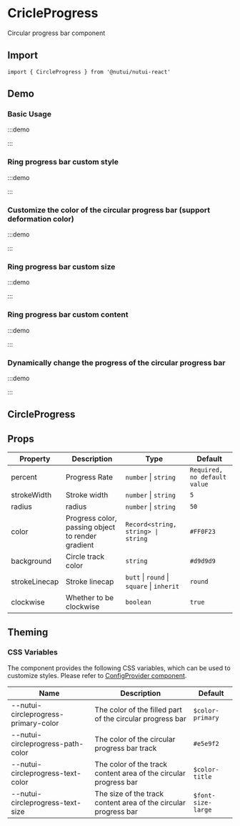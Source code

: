 # CricleProgress

Circular progress bar component

## Import

```tsx
import { CircleProgress } from '@nutui/nutui-react'
```

## Demo

### Basic Usage

:::demo

<CodeBlock src='h5/demo1.tsx'></CodeBlock>

:::

### Ring progress bar custom style

:::demo

<CodeBlock src='h5/demo2.tsx'></CodeBlock>

:::

### Customize the color of the circular progress bar (support deformation color)

:::demo

<CodeBlock src='h5/demo3.tsx'></CodeBlock>

:::

### Ring progress bar custom size

:::demo

<CodeBlock src='h5/demo4.tsx'></CodeBlock>

:::

### Ring progress bar custom content

:::demo

<CodeBlock src='h5/demo5.tsx'></CodeBlock>

:::

### Dynamically change the progress of the circular progress bar

:::demo

<CodeBlock src='h5/demo6.tsx'></CodeBlock>

:::

## CircleProgress

## Props

| Property | Description | Type | Default |
| --- | --- | --- | --- |
| percent | Progress Rate | `number` \| `string` | `Required, no default value` |
| strokeWidth | Stroke width | `number` \| `string` | `5` |
| radius | radius | `number` \| `string` | `50` |
| color | Progress color, passing object to render gradient | `Record<string, string> \| string` | `#FF0F23` |
| background | Circle track color | `string` | `#d9d9d9` |
| strokeLinecap | Stroke linecap | `butt` \| `round` \| `square` \| `inherit` | `round` |
| clockwise | Whether to be clockwise | `boolean` | `true` |

## Theming

### CSS Variables

The component provides the following CSS variables, which can be used to customize styles. Please refer to [ConfigProvider component](#/en-US/component/configprovider).

| Name | Description | Default |
| --- | --- | --- |
| \--nutui-circleprogress-primary-color | The color of the filled part of the circular progress bar | `$color-primary` |
| \--nutui-circleprogress-path-color | The color of the circular progress bar track | `#e5e9f2` |
| \--nutui-circleprogress-text-color | The color of the track content area of ​​the circular progress bar | `$color-title` |
| \--nutui-circleprogress-text-size | The size of the track content area of ​​the circular progress bar | `$font-size-large` |
